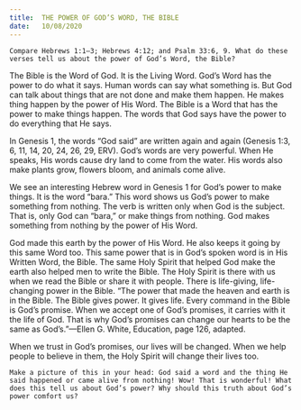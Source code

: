 ```yaml
---
title:  THE POWER OF GOD’S WORD, THE BIBLE
date:   10/08/2020
---
```


`Compare Hebrews 1:1–3; Hebrews 4:12; and Psalm 33:6, 9. What do these verses tell us about the power of God’s Word, the Bible?`

The Bible is the Word of God. It is the Living Word. God’s Word has the power to do what it says. Human words can say what something is. But God can talk about things that are not done and make them happen. He makes thing happen by the power of His Word. The Bible is a Word that has the power to make things happen. The words that God says have the power to do everything that He says.

In Genesis 1, the words “God said” are written again and again (Genesis 1:3, 6, 11, 14, 20, 24, 26, 29, ERV). God’s words are very powerful. When He speaks, His words cause dry land to come from the water. His words also make plants grow, flowers bloom, and animals come alive.

We see an interesting Hebrew word in Genesis 1 for God’s power to make things. It is the word “bara.” This word shows us God’s power to make something from nothing. The verb is written only when God is the subject. That is, only God can “bara,” or make things from nothing. God makes something from nothing by the power of His Word.

God made this earth by the power of His Word. He also keeps it going by this same Word too. This same power that is in God’s spoken word is in His Written Word, the Bible. The same Holy Spirit that helped God make the earth also helped men to write the Bible. The Holy Spirit is there with us when we read the Bible or share it with people. There is life-giving, life-changing power in the Bible. “The power that made the heaven and earth is in the Bible. The Bible gives power. It gives life. Every command in the Bible is God’s promise. When we accept one of God’s promises, it carries with it the life of God. That is why God’s promises can change our hearts to be the same as God’s.”—Ellen G. White, Education, page 126, adapted.

When we trust in God’s promises, our lives will be changed. When we help people to believe in them, the Holy Spirit will change their lives too.

`Make a picture of this in your head: God said a word and the thing He said happened or came alive from nothing! Wow! That is wonderful! What does this tell us about God’s power? Why should this truth about God’s power comfort us?`
